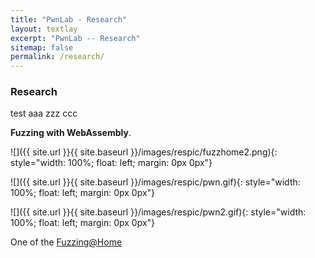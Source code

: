 ```yaml
---
title: "PwnLab - Research"
layout: textlay
excerpt: "PwnLab -- Research"
sitemap: false
permalink: /research/
---
```


### Research
test aaa zzz ccc


**Fuzzing with WebAssembly**.

![]({{ site.url }}{{ site.baseurl }}/images/respic/fuzzhome2.png){: style="width: 100%; float: left; margin: 0px  0px"}

![]({{ site.url }}{{ site.baseurl }}/images/respic/pwn.gif){: style="width: 100%; float: left; margin: 0px  0px"}

![]({{ site.url }}{{ site.baseurl }}/images/respic/pwn2.gif){: style="width: 100%; float: left; margin: 0px  0px"}

One of the [Fuzzing@Home](http://fuzzcoin.gtisc.gatech.edu:8000) 

